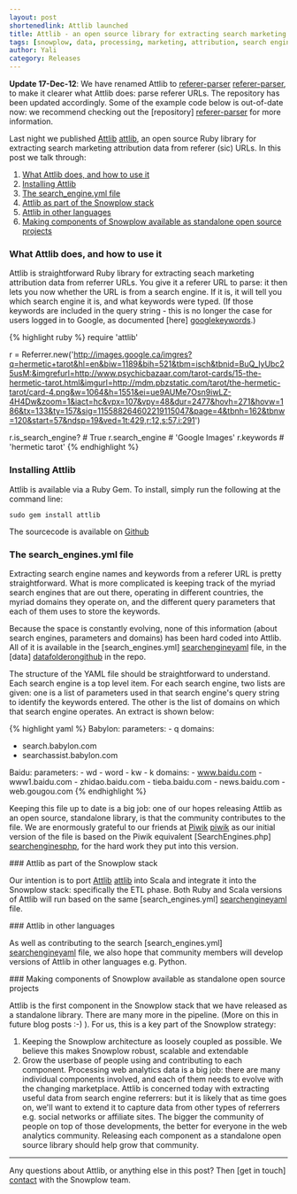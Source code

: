 ```yaml
---
layout: post
shortenedlink: Attlib launched
title: Attlib - an open source library for extracting search marketing attribution data from referrer URLs
tags: [snowplow, data, processing, marketing, attribution, search engine, keywords]
author: Yali
category: Releases
---
```


**Update 17-Dec-12**: We have renamed Attlib to [referer-parser] [referer-parser], to make it clearer what Attlib does: parse referer URLs. The repository has been updated accordingly. Some of the example code below is out-of-date now: we recommend checking out the [repository] [referer-parser] for more information.

Last night we published [Attlib] [attlib], an open source Ruby library for extracting search marketing attribution data from referer (sic) URLs. In this post we talk through:

1. [What Attlib does, and how to use it](#what_attlib_does)
2. [Installing Attlib](#install)
3. [The search_engine.yml file](#search_engine_yaml)
4. [Attlib as part of the Snowplow stack](#snowplow_stack)
5. [Attlib in other languages](#other_languages)
6. [Making components of Snowplow available as standalone open source projects](#snowplow_components_as_standalone_projects)

<div class="html">
<a name="what_attlib_does" />
</div>

### What Attlib does, and how to use it

Attlib is straightforward Ruby library for extracting seach marketing attribution data from referrer URLs. You give it a referer URL to parse: it then lets you now whether the URL is from a search engine. If it is, it will tell you which search engine it is, and what keywords were typed. (If those keywords are included in the query string - this is no longer the case for users logged in to Google, as documented [here] [googlekeywords].)

{% highlight ruby %}
require 'attlib'

r = Referrer.new('http://images.google.ca/imgres?q=hermetic+tarot&hl=en&biw=1189&bih=521&tbm=isch&tbnid=BuQ_IyUbc25usM:&imgrefurl=http://www.psychicbazaar.com/tarot-cards/15-the-hermetic-tarot.html&imgurl=http://mdm.pbzstatic.com/tarot/the-hermetic-tarot/card-4.png&w=1064&h=1551&ei=ue9AUMe7Osn9iwLZ-4H4Dw&zoom=1&iact=hc&vpx=107&vpy=48&dur=2477&hovh=271&hovw=186&tx=133&ty=157&sig=115588264602219115047&page=4&tbnh=162&tbnw=120&start=57&ndsp=19&ved=1t:429,r:12,s:57,i:291')

r.is_search_engine? # True
r.search_engine # 'Google Images'
r.keywords 	# 'hermetic tarot'
{% endhighlight %}

<div class="html">
<a name="install" />
</div>

### Installing Attlib

Attlib is available via a Ruby Gem. To install, simply run the following at the command line:

	sudo gem install attlib

The sourcecode is available on [Github][attlibrepo]

<div class="html">
<a name="search_engine_yaml" />
</div>

### The search_engines.yml file

Extracting search engine names and keywords from a referer URL is pretty straightforward. What is more complicated is keeping track of the myriad search engines that are out there, operating in different countries, the myriad domains they operate on, and the different query parameters that each of them uses to store the keywords.

Because the space is constantly evolving, none of this information (about search engines, parameters and domains) has been hard coded into Attlib. All of it is available in the [search_engines.yml] [searchengineyaml] file, in the [data] [datafolderongithub] in the repo.
<!--more-->

The structure of the YAML file should be straightforward to understand. Each search engine is a top level item. For each search engine, two lists are given: one is a list of parameters used in that search engine's query string to identify the keywords entered. The other is the list of domains on which that search engine operates. An extract is shown below:

{% highlight yaml %}
Babylon:
  parameters: 
    - q
  domains: 
   - search.babylon.com
   - searchassist.babylon.com

Baidu:
  parameters: 
    - wd
    - word
    - kw
    - k
  domains:
    - www.baidu.com
    - www1.baidu.com
    - zhidao.baidu.com
    - tieba.baidu.com
    - news.baidu.com
    - web.gougou.com
{% endhighlight %}

Keeping this file up to date is a big job: one of our hopes releasing Attlib as an open source, standalone library, is that the community contributes to the file. We are enormously grateful to our friends at [Piwik] [piwik] as our initial version of the file is based on the Piwik equivalent [SearchEngines.php] [searchenginesphp], for the hard work they put into this version.

<div class="html">
<a name="snowplow_stack" />
</div>
### Attlib as part of the Snowplow stack

Our intention is to port [Attlib] [attlib] into Scala and integrate it into the Snowplow stack: specifically the ETL phase. Both Ruby and Scala versions of Attlib will run based on the same [search_engines.yml] [searchengineyaml] file.


<div class="html">
<a name="other_languages" />
</div>
### Attlib in other languages

As well as contributing to the search [search_engines.yml] [searchengineyaml] file, we also hope that community members will develop versions of Attlib in other languages e.g. Python.

<div class="html">
<a name="snowplow_components_as_standalone_projects" />
</div>
### Making components of Snowplow available as standalone open source projects

Attlib is the first component in the Snowplow stack that we have released as a standalone library. There are many more in the pipeline. (More on this in future blog posts :-) ). For us, this is a key part of the Snowplow strategy:

1. Keeping the Snowplow architecture as loosely coupled as possible. We believe this makes Snowplow robust, scalable and extendable
2. Grow the userbase of people using and contributing to each component. Processing web analytics data is a big job: there are many individual components involved, and each of them needs to evolve with the changing marketplace. Attlib is concerned today with extracting useful data from search engine referrers: but it is likely that as time goes on, we'll want to extend it to capture data from other types of referrers e.g. social networks or affiliate sites. The bigger the community of people on top of those developments, the better for everyone in the web analytics community. Releasing each component as a standalone open source library should help grow that community.

--------------

Any questions about Attlib, or anything else in this post? Then [get in touch] [contact] with the Snowplow team.


[attlib]: https://github.com/snowplow/referer-parser
[referer-parser]: https://github.com/snowplow/referer-parser
[googlekeywords]: http://googlewebmastercentral.blogspot.co.uk/2011/10/accessing-search-query-data-for-your.html
[attlibrepo]: https://github.com/snowplow/referer-parser
[searchengineyaml]: https://github.com/snowplow/referer-parser/blob/master/search.yml
[datafolderongithub]: https://github.com/snowplow/attlib/tree/master
[piwik]: http://piwik.org/
[searchenginesphp]: https://github.com/piwik/piwik/blob/master/core/DataFiles/SearchEngines.php
[contact]: /about/index.html